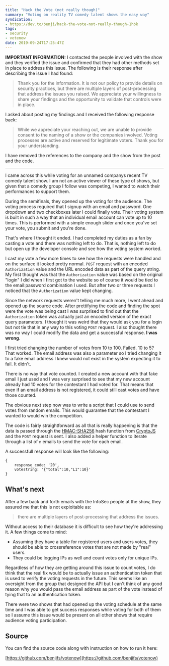 ```yaml
---
title: "Hack the Vote (not really though)"
summary: "Voting on reality TV comedy talent shows the easy way"
syndication:
- https://dev.to/benji/hack-the-vote-not-really-though-1hbk
tags:
- security
- votenow
date: 2019-09-24T17:25:47Z
---
```

**IMPORTANT INFORMATION:** I contacted the people involved with the show and they verified the issue and confirmed that they had other methods set in place to address this issue. The following is their response after describing the issue I had found:

>Thank you for the information. It is not our policy to provide details on security practices, but there are multiple layers of post-processing that address the issues you raised. We appreciate your willingness to share your findings and the opportunity to validate that controls were in place.

I asked about posting my findings and I received the following response back:

>While we appreciate your reaching out, we are unable to provide consent to the naming of a show or the companies involved. Voting processes are active and reserved for legitimate voters. Thank you for your understanding.

I have removed the references to the company and the show from the post and the code.

---

I came across this while voting for an unnamed companys recent TV comedy talent show. I am not an active viewer of these type of shows, but given that a comedy group I follow was competing, I wanted to watch their performances to support them.

During the semifinals, they opened up the voting for the audience. The voting process required that I signup with an email and password. One dropdown and two checkboxes later I could finally vote. Their voting system is built in such a way that an individual email account can vote up to 10 times. This is performed with a simple enough slider and once you've set your vote, you submit and you're done.

That's where I thought it ended. I had completed my duties as a fan by casting a vote and there was nothing left to do. That is, nothing left to do but open up the developer console and see how the voting system worked.

I cast my vote a few more times to see how the requests were handled and on the surface it looked pretty normal. `POST` request with an encoded `Authorization` value and the URL encoded data as part of the query string. My first thought was that the `Authorization` value was based on the original "login" I did when I first got to the website so of course it would be tied to the email:password combination I used. But after two or three requests I noticed that the `Authorization` value kept changing.

Since the network requests weren't telling me much more, I went ahead and opened up the source code. After prettifying the code and finding the spot were the vote was being cast I was surprised to find out that the `Authorization` token was actually just an encoded version of the exact query parameters. I thought it was weird that they would ask you for a login but not tie that in any way to this voting `POST` request. I also thought there was no way I could modify the data and get a successful response. **I was wrong**.

I first tried changing the number of votes from 10 to 100. Failed. 10 to 5? That worked. The email address was also a parameter so I tried changing it to a fake email address I knew would not exist in the system expecting it to fail. It didn't.

There is no way that vote counted. I created a new account with that fake email I just used and I was very surprised to see that my new account already had 10 votes for the contestant I had voted for. That means that even if an email address is not registered, it could still cast votes and have those counted.

The obvious next step now was to write a script that I could use to send votes from random emails. This would guarantee that the contestant I wanted to would win the competition.

The code is fairly straightforward as all that is really happening is that the data is passed through the [HMAC-SHA256](https://en.wikipedia.org/wiki/HMAC) hash function from [CryptoJS](https://github.com/brix/crypto-js) and the `POST` request is sent. I also added a helper function to iterate through a list of `n` emails to send the vote for each email.

A successfull response will look like the following:

```
{
    response_code: '20',
    votestring: '{"total":10,"L1":10}'
}
```
## What's next

After a few back and forth emails with the InfoSec people at the show, they assured me that this is not exploitable as:
> there are multiple layers of post-processing that address the issues.

Without access to their database it is difficult to see how they're addressing it. A few things come to mind:

* Assuming they have a table for registered users and users votes, they should be able to crossreference votes that are not made by "real" users.
* They could be logging IPs as well and count votes only for unique IPs.

Regardless of how they are getting around this issue to count votes, I do think that the real fix would be to actually issue an authentication token that is used to verify the voting requests in the future. This seems like an oversight from the group that designed the API but I can't think of any good reason why you would pass the email address as part of the vote instead of tying that to an authentication token.

There were two shows that had opened up the voting schedule at the same time and I was able to get success responses while voting for both of them so I assume this issue would be present on all other shows that require audience voting participation.

## Source

You can find the source code along with instruction on how to run it here:

[https://github.com/benjifs/votenow](https://github.com/benjifs/votenow)


